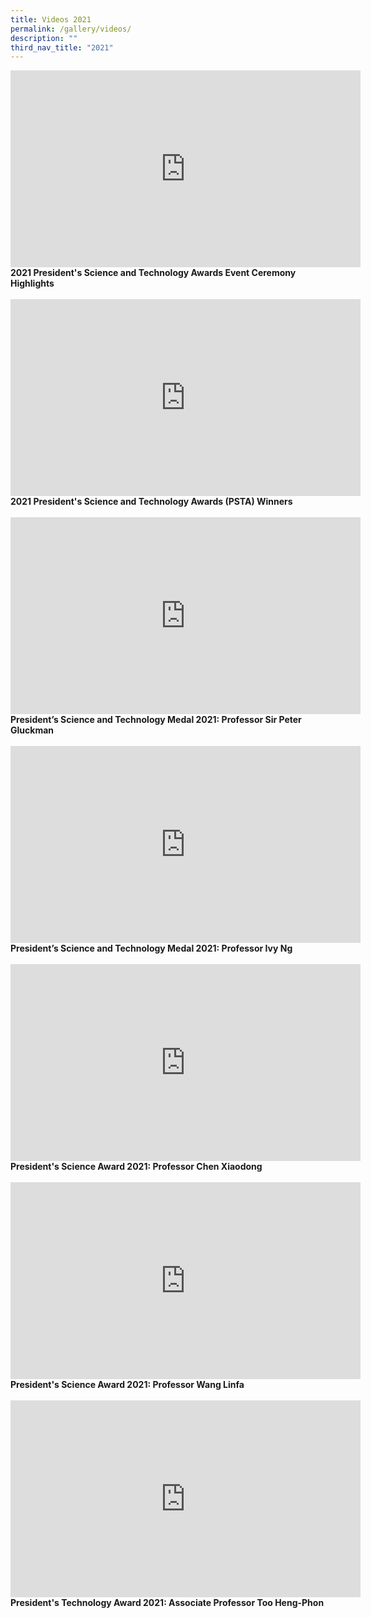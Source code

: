 ```yaml
---
title: Videos 2021
permalink: /gallery/videos/
description: ""
third_nav_title: "2021"
---
```

<iframe width="560" height="315" src="https://www.youtube.com/embed/KqyX_5_fL_I" title="YouTube video player" frameborder="0" allow="accelerometer; autoplay; clipboard-write; encrypted-media; gyroscope; picture-in-picture" allowfullscreen></iframe>
<b>
2021 President's Science and Technology Awards Event Ceremony Highlights
</b>
<br><br>

<iframe width="560" height="315" src="https://www.youtube.com/embed/-0859hfYcvA" title="YouTube video player" frameborder="0" allow="accelerometer; autoplay; clipboard-write; encrypted-media; gyroscope; picture-in-picture" allowfullscreen></iframe>
<b>
2021 President's Science and Technology Awards (PSTA) Winners
</b>
<br><br>
	
<iframe width="560" height="315" src="https://www.youtube.com/embed/DJlFvGe_AcE" title="YouTube video player" frameborder="0" allow="accelerometer; autoplay; clipboard-write; encrypted-media; gyroscope; picture-in-picture" allowfullscreen></iframe>
<b>
President’s Science and Technology Medal 2021: Professor Sir Peter Gluckman
</b>
<br><br>	
	
<iframe width="560" height="315" src="https://www.youtube.com/embed/7XdeglS7_eU" title="YouTube video player" frameborder="0" allow="accelerometer; autoplay; clipboard-write; encrypted-media; gyroscope; picture-in-picture" allowfullscreen></iframe>
<b>
President’s Science and Technology Medal 2021: Professor Ivy Ng
</b>
<br><br>			
	
<iframe width="560" height="315" src="https://www.youtube.com/embed/V3neDn0oxZA" title="YouTube video player" frameborder="0" allow="accelerometer; autoplay; clipboard-write; encrypted-media; gyroscope; picture-in-picture" allowfullscreen></iframe>
<b>
President's Science Award 2021: Professor Chen Xiaodong
</b>
<br><br>		
	
<iframe width="560" height="315" src="https://www.youtube.com/embed/r4aTZTI9ug4" title="YouTube video player" frameborder="0" allow="accelerometer; autoplay; clipboard-write; encrypted-media; gyroscope; picture-in-picture" allowfullscreen></iframe>
<b>President's Science Award 2021: Professor Wang Linfa
	<br><br>	
	
<iframe width="560" height="315" src="https://www.youtube.com/embed/5EJTtA6YKog" title="YouTube video player" frameborder="0" allow="accelerometer; autoplay; clipboard-write; encrypted-media; gyroscope; picture-in-picture" allowfullscreen></iframe>
<b>President's Technology Award 2021: Associate Professor Too Heng-Phon
	<br><br>